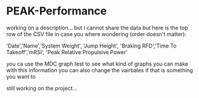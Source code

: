 # PEAK-Performance

working on a description... but i cannot share the data but here is the top row of the CSV file in case you where wondering (order doesn't matter):

'Date','Name','System Weight', 'Jump Height', 'Braking RFD','Time To Takeoff','mRSI', 'Peak Relative Propulsive Power'
 
you ca use the MDC graph test to see what kind of graphs you can make with this information you can also change the vairbales if that is something you want to 

still working on the project...
